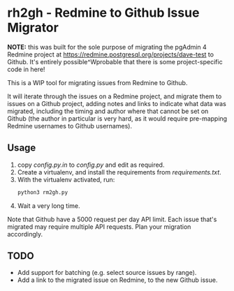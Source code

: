 # rh2gh - Redmine to Github Issue Migrator

**NOTE:** this was built for the sole purpose of migrating the pgAdmin 4 Redmine
project at https://redmine.postgresql.org/projects/dave-test to Github. It's 
entirely possible^Wprobable that there is some project-specific code in here!

This is a WIP tool for migrating issues from Redmine to Github.

It will iterate through the issues on a Redmine project, and migrate them to
issues on a Github project, adding notes and links to indicate what data was
migrated, including the timing and author where that cannot be set on Github
(the author in particular is very hard, as it would require pre-mapping Redmine
usernames to Github usernames).

## Usage

1) copy _config.py.in_ to _config.py_ and edit as required.
2) Create a virtualenv, and install the requirements from _requirements.txt_.
3) With the virtualenv activated, run:
    ```bash
    python3 rm2gh.py
    ```
4) Wait a very long time.

Note that Github have a 5000 request per day API limit. Each issue that's 
migrated may require multiple API requests. Plan your migration accordingly.

## TODO

* Add support for batching (e.g. select source issues by range).
* Add a link to the migrated issue on Redmine, to the new Github issue.